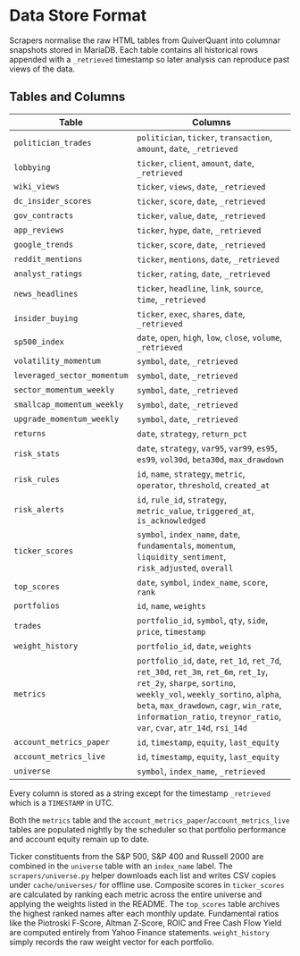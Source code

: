 # Data Store Format

Scrapers normalise the raw HTML tables from QuiverQuant into columnar snapshots stored in MariaDB.
Each table contains all historical rows appended with a `_retrieved` timestamp so later
analysis can reproduce past views of the data.

## Tables and Columns

| Table | Columns |
|-------|---------|
| `politician_trades` | `politician`, `ticker`, `transaction`, `amount`, `date`, `_retrieved` |
| `lobbying` | `ticker`, `client`, `amount`, `date`, `_retrieved` |
| `wiki_views` | `ticker`, `views`, `date`, `_retrieved` |
| `dc_insider_scores` | `ticker`, `score`, `date`, `_retrieved` |
| `gov_contracts` | `ticker`, `value`, `date`, `_retrieved` |
| `app_reviews` | `ticker`, `hype`, `date`, `_retrieved` |
| `google_trends` | `ticker`, `score`, `date`, `_retrieved` |
| `reddit_mentions` | `ticker`, `mentions`, `date`, `_retrieved` |
| `analyst_ratings` | `ticker`, `rating`, `date`, `_retrieved` |
| `news_headlines` | `ticker`, `headline`, `link`, `source`, `time`, `_retrieved` |
| `insider_buying` | `ticker`, `exec`, `shares`, `date`, `_retrieved` |
| `sp500_index` | `date`, `open`, `high`, `low`, `close`, `volume`, `_retrieved` |
| `volatility_momentum` | `symbol`, `date`, `_retrieved` |
| `leveraged_sector_momentum` | `symbol`, `date`, `_retrieved` |
| `sector_momentum_weekly` | `symbol`, `date`, `_retrieved` |
| `smallcap_momentum_weekly` | `symbol`, `date`, `_retrieved` |
| `upgrade_momentum_weekly` | `symbol`, `date`, `_retrieved` |
| `returns` | `date`, `strategy`, `return_pct` |
| `risk_stats` | `date`, `strategy`, `var95`, `var99`, `es95`, `es99`, `vol30d`, `beta30d`, `max_drawdown` |
| `risk_rules` | `id`, `name`, `strategy`, `metric`, `operator`, `threshold`, `created_at` |
| `risk_alerts` | `id`, `rule_id`, `strategy`, `metric_value`, `triggered_at`, `is_acknowledged` |
| `ticker_scores` | `symbol`, `index_name`, `date`, `fundamentals`, `momentum`, `liquidity_sentiment`, `risk_adjusted`, `overall` |
| `top_scores` | `date`, `symbol`, `index_name`, `score`, `rank` |
| `portfolios` | `id`, `name`, `weights` |
| `trades` | `portfolio_id`, `symbol`, `qty`, `side`, `price`, `timestamp` |
| `weight_history` | `portfolio_id`, `date`, `weights` |
| `metrics` | `portfolio_id`, `date`, `ret_1d`, `ret_7d`, `ret_30d`, `ret_3m`, `ret_6m`, `ret_1y`, `ret_2y`, `sharpe`, `sortino`, `weekly_vol`, `weekly_sortino`, `alpha`, `beta`, `max_drawdown`, `cagr`, `win_rate`, `information_ratio`, `treynor_ratio`, `var`, `cvar`, `atr_14d`, `rsi_14d` |
| `account_metrics_paper` | `id`, `timestamp`, `equity`, `last_equity` |
| `account_metrics_live` | `id`, `timestamp`, `equity`, `last_equity` |
| `universe` | `symbol`, `index_name`, `_retrieved` |

Every column is stored as a string except for the timestamp `_retrieved` which is a `TIMESTAMP` in UTC.

Both the `metrics` table and the `account_metrics_paper`/`account_metrics_live` tables are populated nightly by
the scheduler so that portfolio performance and account equity remain up
to date.

Ticker constituents from the S&P 500, S&P 400 and Russell 2000 are
combined in the `universe` table with an `index_name` label. The
`scrapers/universe.py` helper downloads each list and writes CSV copies
under `cache/universes/` for offline use.
Composite scores in `ticker_scores` are calculated by ranking each metric
across the entire universe and applying the weights listed in the README.
The `top_scores` table archives the highest ranked names after each monthly update.
Fundamental ratios like the Piotroski F‑Score, Altman Z‑Score, ROIC and
Free Cash Flow Yield are computed entirely from Yahoo Finance statements.
`weight_history` simply records the raw weight vector for each portfolio.
